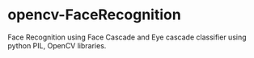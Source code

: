 # opencv-FaceRecognition
Face Recognition using Face Cascade and Eye cascade classifier using python PIL, OpenCV libraries.
